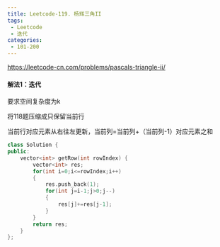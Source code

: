 ```yaml
---
title: Leetcode-119. 杨辉三角II
tags:
 - Leetcode
 - 迭代
categories:
 - 101-200
---
```


<https://leetcode-cn.com/problems/pascals-triangle-ii/> 

#### 解法1：迭代

要求空间复杂度为k

将118题压缩成只保留当前行

当前行对应元素从右往左更新，当前列=当前列+（当前列-1）对应元素之和

<!--more-->

```c++
class Solution {
public:
    vector<int> getRow(int rowIndex) {
        vector<int> res;
        for(int i=0;i<=rowIndex;i++)
        {
            res.push_back(1);
            for(int j=i-1;j>0;j--)
            {
                res[j]+=res[j-1];   
            }
        }
        return res;
    }
};
```

